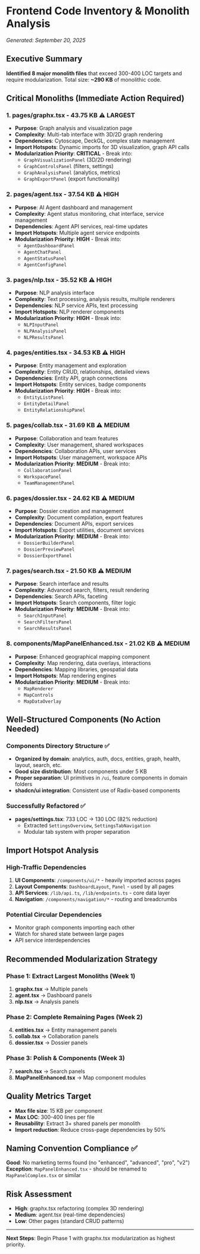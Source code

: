 # Frontend Code Inventory & Monolith Analysis

*Generated: September 20, 2025*

## Executive Summary

**Identified 8 major monolith files** that exceed 300-400 LOC targets and require modularization. Total size: **~290 KB** of monolithic code.

## Critical Monoliths (Immediate Action Required)

### 1. **pages/graphx.tsx** - 43.75 KB ⚠️ LARGEST
- **Purpose**: Graph analysis and visualization page
- **Complexity**: Multi-tab interface with 3D/2D graph rendering
- **Dependencies**: Cytoscape, DeckGL, complex state management
- **Import Hotspots**: Dynamic imports for 3D visualization, graph API calls
- **Modularization Priority**: **CRITICAL** - Break into:
  - `GraphVisualizationPanel` (3D/2D rendering)
  - `GraphControlsPanel` (filters, settings)
  - `GraphAnalysisPanel` (analytics, metrics)
  - `GraphExportPanel` (export functionality)

### 2. **pages/agent.tsx** - 37.54 KB ⚠️ HIGH
- **Purpose**: AI Agent dashboard and management
- **Complexity**: Agent status monitoring, chat interface, service management
- **Dependencies**: Agent API services, real-time updates
- **Import Hotspots**: Multiple agent service endpoints
- **Modularization Priority**: **HIGH** - Break into:
  - `AgentDashboardPanel`
  - `AgentChatPanel` 
  - `AgentStatusPanel`
  - `AgentConfigPanel`

### 3. **pages/nlp.tsx** - 35.52 KB ⚠️ HIGH  
- **Purpose**: NLP analysis interface
- **Complexity**: Text processing, analysis results, multiple renderers
- **Dependencies**: NLP service APIs, text processing
- **Import Hotspots**: NLP renderer components
- **Modularization Priority**: **HIGH** - Break into:
  - `NLPInputPanel`
  - `NLPAnalysisPanel`
  - `NLPResultsPanel`

### 4. **pages/entities.tsx** - 34.53 KB ⚠️ HIGH
- **Purpose**: Entity management and exploration
- **Complexity**: Entity CRUD, relationships, detailed views
- **Dependencies**: Entity API, graph connections
- **Import Hotspots**: Entity services, badge components
- **Modularization Priority**: **HIGH** - Break into:
  - `EntityListPanel`
  - `EntityDetailPanel`
  - `EntityRelationshipPanel`

### 5. **pages/collab.tsx** - 31.69 KB ⚠️ MEDIUM
- **Purpose**: Collaboration and team features
- **Complexity**: User management, shared workspaces
- **Dependencies**: Collaboration APIs, user services
- **Import Hotspots**: User management, workspace APIs
- **Modularization Priority**: **MEDIUM** - Break into:
  - `CollaborationPanel`
  - `WorkspacePanel`
  - `TeamManagementPanel`

### 6. **pages/dossier.tsx** - 24.62 KB ⚠️ MEDIUM
- **Purpose**: Dossier creation and management
- **Complexity**: Document compilation, export features
- **Dependencies**: Document APIs, export services
- **Import Hotspots**: Export utilities, document services
- **Modularization Priority**: **MEDIUM** - Break into:
  - `DossierBuilderPanel`
  - `DossierPreviewPanel`
  - `DossierExportPanel`

### 7. **pages/search.tsx** - 21.50 KB ⚠️ MEDIUM
- **Purpose**: Search interface and results
- **Complexity**: Advanced search, filters, result rendering
- **Dependencies**: Search APIs, faceting
- **Import Hotspots**: Search components, filter logic
- **Modularization Priority**: **MEDIUM** - Break into:
  - `SearchInputPanel`
  - `SearchFiltersPanel`
  - `SearchResultsPanel`

### 8. **components/MapPanelEnhanced.tsx** - 21.02 KB ⚠️ MEDIUM
- **Purpose**: Enhanced geographical mapping component
- **Complexity**: Map rendering, data overlays, interactions
- **Dependencies**: Mapping libraries, geospatial data
- **Import Hotspots**: Map rendering engines
- **Modularization Priority**: **MEDIUM** - Break into:
  - `MapRenderer`
  - `MapControls`
  - `MapDataOverlay`

## Well-Structured Components (No Action Needed)

### Components Directory Structure ✅
- **Organized by domain**: analytics, auth, docs, entities, graph, health, layout, search, etc.
- **Good size distribution**: Most components under 5 KB
- **Proper separation**: UI primitives in `/ui`, feature components in domain folders
- **shadcn/ui integration**: Consistent use of Radix-based components

### Successfully Refactored ✅
- **pages/settings.tsx**: 733 LOC → 130 LOC (82% reduction)
  - Extracted `SettingsOverview`, `SettingsTabNavigation`
  - Modular tab system with proper separation

## Import Hotspot Analysis

### High-Traffic Dependencies
1. **UI Components**: `/components/ui/*` - heavily imported across pages
2. **Layout Components**: `DashboardLayout`, `Panel` - used by all pages
3. **API Services**: `/lib/api.ts`, `/lib/endpoints.ts` - core data layer
4. **Navigation**: `/components/navigation/*` - routing and breadcrumbs

### Potential Circular Dependencies
- Monitor graph components importing each other
- Watch for shared state between large pages
- API service interdependencies

## Recommended Modularization Strategy

### Phase 1: Extract Largest Monoliths (Week 1)
1. **graphx.tsx** → Multiple panels
2. **agent.tsx** → Dashboard panels  
3. **nlp.tsx** → Analysis panels

### Phase 2: Complete Remaining Pages (Week 2)
4. **entities.tsx** → Entity management panels
5. **collab.tsx** → Collaboration panels
6. **dossier.tsx** → Dossier panels

### Phase 3: Polish & Components (Week 3)
7. **search.tsx** → Search panels
8. **MapPanelEnhanced.tsx** → Map component modules

## Quality Metrics Target

- **Max file size**: 15 KB per component
- **Max LOC**: 300-400 lines per file
- **Reusability**: Extract 3+ shared panels per monolith
- **Import reduction**: Reduce cross-page dependencies by 50%

## Naming Convention Compliance ✅

**Good**: No marketing terms found (no "enhanced", "advanced", "pro", "v2")
**Exception**: `MapPanelEnhanced.tsx` - should be renamed to `MapPanelComplex.tsx` or similar

## Risk Assessment

- **High**: graphx.tsx refactoring (complex 3D rendering)
- **Medium**: agent.tsx (real-time dependencies)
- **Low**: Other pages (standard CRUD patterns)

---

**Next Steps**: Begin Phase 1 with graphx.tsx modularization as highest priority.
